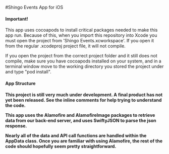 #Shingo Events App for iOS

<h4><strong>Important!</strong></h4>
<p>This app uses cocoapods to install critical packages needed to make this app run. Because of this, when you import this repository into Xcode you must open the project from 'Shingo Events.xcworkspace'. If you open it from the regular .xcodeproj project file, it will not compile.</p>

<p>If you open the project from the correct project folder and it still does not compile, make sure you have cocoapods installed on your system, and in a terminal window move to the working directory you stored the project under and type "pod install".</p>

<h4><strong>App Structure</strong><h4>

This project is still <strong>very</strong> much under development. A final product has not yet been released. See the inline comments for help trying to understand the code.

This app uses the Alamofire and AlamofireImage packages to retrieve data from our back-end server, and uses SwiftyJSON to parse the json response.

Nearly all of the data and API call functions are handled within the AppData class. Once you are familiar with using Alamofire, the rest of the code should hopefully seem pretty straightforward.
